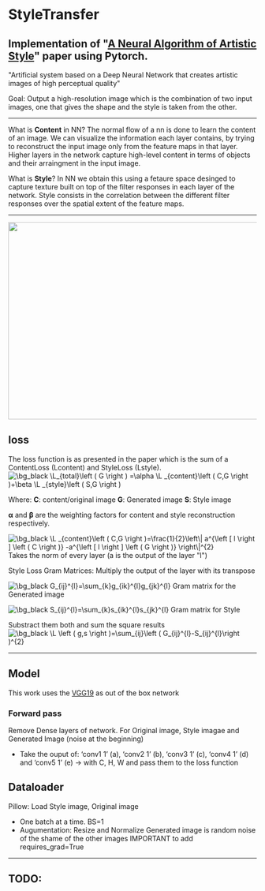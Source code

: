 # StyleTransfer
Implementation of "[A Neural Algorithm of Artistic Style](https://arxiv.org/abs/1508.06576)" paper using Pytorch.
---
"Artificial system based on a Deep Neural Network that creates artistic images
of high perceptual quality"

Goal: Output a high-resolution image which is the combination of two input images, one that gives the shape and the style is taken from the other.



---
What is **Content** in NN? The normal flow of a nn is done to learn the content of an image. We can visualize the information each layer contains, by trying to reconstruct the input image only from the feature maps in that layer.
Higher layers in the network capture high-level content in terms of objects and their arraingment in the input image.

What is **Style**? In NN we obtain this using a fetaure space desinged to capture texture built on top of the filter responses in each layer of the network.
Style consists in the correlation between the different filter responses over the spatial extent of the feature maps.

---
<img src="https://user-images.githubusercontent.com/75669936/136451835-6980b617-d70a-46ab-97f6-4648a3b50bb1.png" width="550" height="400">

## loss
The loss function is as presented in the paper which is the sum of a ContentLoss (Lcontent) and StyleLoss (Lstyle).
<img src="https://latex.codecogs.com/svg.image?\bg_black&space;\L_{total}\left&space;(&space;G&space;\right&space;)&space;=\alpha&space;\L&space;_{content}\left&space;(&space;C,G&space;\right&space;)&plus;\beta&space;\L&space;_{style}\left&space;(&space;S,G&space;\right&space;)" title="\bg_black \L_{total}\left ( G \right ) =\alpha \L _{content}\left ( C,G \right )+\beta \L _{style}\left ( S,G \right )" /> 

Where:
**C**: content/original image
**G**: Generated image
**S**: Style image

 **α** and **β** are the weighting factors for content and style reconstruction respectively.

<img src="https://latex.codecogs.com/svg.image?\bg_black&space;\L&space;_{content}\left&space;(&space;C,G&space;\right&space;)=\frac{1}{2}\left\|&space;a^{\left&space;[&space;l&space;\right&space;]&space;\left&space;(&space;C&space;\right&space;)}&space;-a^{\left&space;[&space;l&space;\right&space;]&space;\left&space;(&space;G&space;\right&space;)}&space;\right\|^{2}" title="\bg_black \L _{content}\left ( C,G \right )=\frac{1}{2}\left\| a^{\left [ l \right ] \left ( C \right )} -a^{\left [ l \right ] \left ( G \right )} \right\|^{2}" /> Takes the norm of every layer (a is the output of the layer "l")

Style Loss
Gram Matrices: Multiply the output of the layer with its transpose

<img src="https://latex.codecogs.com/svg.image?\bg_black&space;G_{ij}^{l}=\sum_{k}g_{ik}^{l}g_{jk}^{l}" title="\bg_black G_{ij}^{l}=\sum_{k}g_{ik}^{l}g_{jk}^{l}" /> Gram matrix for the Generated image 

<img src="https://latex.codecogs.com/svg.image?\bg_black&space;S_{ij}^{l}=\sum_{k}s_{ik}^{l}s_{jk}^{l}" title="\bg_black S_{ij}^{l}=\sum_{k}s_{ik}^{l}s_{jk}^{l}" /> Gram matrix for Style

Substract them both and sum the square results
<img src="https://latex.codecogs.com/svg.image?\bg_black&space;\L&space;\left&space;(&space;g,s&space;\right&space;)=\sum_{ij}\left&space;(&space;&space;G_{ij}^{l}-S_{ij}^{l}\right&space;)^{2}" title="\bg_black \L \left ( g,s \right )=\sum_{ij}\left ( G_{ij}^{l}-S_{ij}^{l}\right )^{2}" />


---
## Model 
This work uses the [VGG19](https://pytorch.org/hub/pytorch_vision_vgg/) as out of the box network

### Forward pass
Remove Dense layers of network.
For Original image, Style imagae and Generated Image (noise at the beginning)
- Take the ouput of: ‘conv1 1’ (a), ‘conv2 1’ (b), ‘conv3 1’ (c), ‘conv4 1’ (d) and ‘conv5 1’ (e)  -> with C, H, W and pass them to the loss function





## Dataloader
Pillow: Load Style image, Original image
- One batch at a time. BS=1
- Augumentation: Resize and Normalize
Generated image is random noise of the shame of the other images IMPORTANT to add requires_grad=True

----
## TODO:





